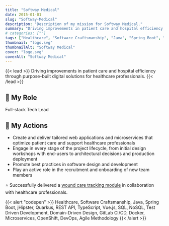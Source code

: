 ```yaml
---
title: "Softway Medical"
date: 2015-01-01
slug: "Softway-Medical"
description: "Description of my mission for Softway Medical."
summary: "Driving improvements in patient care and hospital efficiency through purpose-built digital solutions for healthcare professionals."
# categories: [""]
tags: ["Healthcare", "Software Craftsmanship", "Java", "Spring Boot", "jHipster", "Quarkus", "REST API", "TypeScript", "Vue.js", "SQL", "NoSQL", "Test Driven Development", "Domain-Driven Design", "GitLab CI/CD", "Docker", "Microservices", "OpenShift", "DevOps", "Agile Methodology"]
thumbnail: "logo.svg"
thumbnailAlt: "Softway Medical"
cover: "logo.svg"
coverAlt: "Softway Medical"
---
```


{{< lead >}}
Driving improvements in patient care and hospital efficiency through purpose-built digital solutions
for healthcare professionals.
{{< /lead >}}

## :necktie: My Role

Full-stack Tech Lead

## :dart: My Actions

* Create and deliver tailored web applications and microservices that optimize patient care
and support healthcare professionals
* Engage in every stage of the project lifecycle, from initial design workshops with end-users 
to architectural decisions and production deployment
* Promote best practices in software design and development
* Play an active role in the recruitment and onboarding of new team members

:star: Successfully delivered a [wound care tracking module](https://www.softwaymedical.fr/temoignage/module-suivi-de-plaies-centre-richelieu)
in collaboration with healthcare professionals.

{{< alert "codepen" >}}
Healthcare, Software Craftsmanship, Java, Spring Boot, jHipster, Quarkus, REST API, TypeScript, Vue.js,
SQL, NoSQL, Test Driven Development, Domain-Driven Design, GitLab CI/CD, Docker, Microservices, OpenShift, DevOps,
Agile Methodology
{{< /alert >}}

